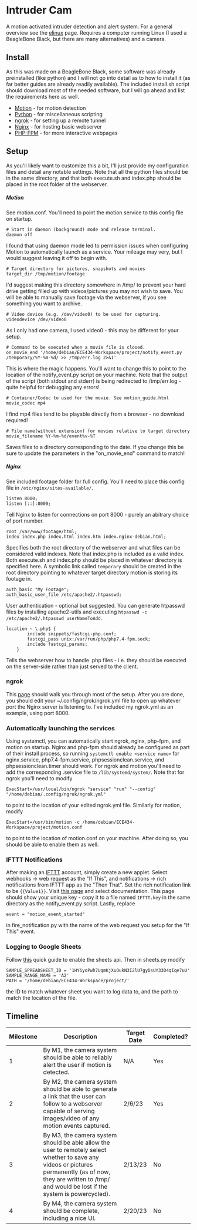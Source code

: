 # Intruder Cam

A motion activated intruder detection and alert system. For a general overview see the [elinux](https://elinux.org/ECE434_Project_-_Intruder_Cam) page. Requires a computer running Linux (I used a BeagleBone Black, but there are many alternatives) and a camera.

## Install
As this was made on a BeagleBone Black, some software was already preinstalled (like python) and I will not go into detail as to how to install it (as far better guides are already readily available). The included install.sh script should download most of the needed software, but I will go ahead and list the requirements here as well.

* [Motion](https://motion-project.github.io/) - for motion detection
* [Python](https://www.python.org/) - for miscellaneous scripting
* [ngrok](https://dashboard.ngrok.com/get-started/setup) - for setting up a remote tunnel
* [Nginx](https://docs.nginx.com/nginx/admin-guide/installing-nginx/installing-nginx-open-source/) - for hosting basic webserver
* [PHP-FPM](https://www.digitalocean.com/community/tutorials/php-fpm-nginx) - for more interactive webpages

## Setup
As you'll likely want to customize this a bit, I'll just provide my configuration files and detail any notable settings. Note that all the python files should be in the same directory, and that both execute.sh and index.php should be placed in the root folder of the webserver.

##### Motion
See motion.conf. You'll need to point the motion service to this config file on startup.

```
# Start in daemon (background) mode and release terminal.
daemon off
```
I found that using daemon mode led to permission issues when configuring Motion to automatically launch as a service. Your mileage may very, but I would suggest leaving it off to begin with.
```
# Target directory for pictures, snapshots and movies
target_dir /tmp/motion/footage
```
I'd suggest making this directory somewhere in /tmp/ to prevent your hard drive getting filled up with videos/pictures you may not wish to save. You will be able to manually save footage via the webserver, if you see something you want to archive.
```
# Video device (e.g. /dev/video0) to be used for capturing.
videodevice /dev/video0
```
As I only had one camera, I used video0 - this may be different for your setup.
```
# Command to be executed when a movie file is closed.
on_movie_end '/home/debian/ECE434-Workspace/project/notify_event.py /temporary/%Y-%m-%d/ >> /tmp/err.log 2>&1'
```
This is where the magic happens. You'll want to change this to point to the location of the notify_event.py script on your machine. Note that the output of the script (both stdout and stderr) is being redirected to /tmp/err.log - quite helpful for debugging any errors!
```
# Container/Codec to used for the movie. See motion_guide.html
movie_codec mp4
```
I find mp4 files tend to be playable directly from a browser - no download required!
```
# File name(without extension) for movies relative to target directory
movie_filename %Y-%m-%d/event%v-%T
```
Saves files to a directory corresponding to the date. If you change this be sure to update the parameters in the "on_movie_end" command to match!

##### Nginx
See included footage folder for full config. You'll need to place this config file in `/etc/nginx/sites-available/`.
```
listen 8000;
listen [::]:8000;
```
Tell Nginx to listen for connections on port 8000 - purely an abitrary choice of port number.
```
root /var/www/footage/html;
index index.php index.html index.htm index.nginx-debian.html;
```
Specifies both the root directory of the webserver and what files can be considered valid indexes. Note that index.php is included as a valid index. Both execute.sh and index.php should be placed in whatever directory is specified here. A symbolic link called `temporary` should be created in the root directory pointing to whatever target directory motion is storing its footage in.
```
auth_basic "My Footage";
auth_basic_user_file /etc/apache2/.htpasswd;
```
User authentication - optional but suggested. You can generate htpasswd files by installing apache2-utils and executing `htpasswd -c /etc/apache2/.htpasswd userNameToAdd`.
```
location ~ \.php$ {
	    include snippets/fastcgi-php.conf;	
	    fastcgi_pass unix:/var/run/php/php7.4-fpm.sock;
	    include fastcgi_params;
	}
```
Tells the webserver how to handle .php files - i.e. they should be executed on the server-side rather than just served to the client.
### ngrok
This [page](https://dashboard.ngrok.com/get-started/setup) should walk you through most of the setup. After you are done, you should edit your ~/.config/ngrok/ngrok.yml file to open up whatever port the Nginx server is listening to. I've included my ngrok.yml as an example, using port 8000.
### Automatically launching the services
Using systemctl, you can automatically start ngrok, nginx, php-fpm, and motion on startup. Nginx and php-fpm should already be configured as part of their install process, so running `systemctl enable <service name>` for nginx.service, php7.4-fpm.service, phpsessionclean.service, and phpsessionclean.timer should work. For ngrok and motion you'll need to add the corresponding .service file to `/lib/systemd/system/`. Note that for ngrok you'll need to modify
```
ExecStart=/usr/local/bin/ngrok "service" "run" "--config" "/home/debian/.config/ngrok/ngrok.yml"
```
to point to the location of your edited ngrok.yml file. Similarly for motion, modify
```
ExecStart=/usr/bin/motion -c /home/debian/ECE434-Workspace/project/motion.conf
```
to point to the location of motion.conf on your machine.
After doing so, you should be able to enable them as well.
### IFTTT Notifications
After making an [IFTTT](https://ifttt.com/explore) account, simply create a new applet. Select webhooks -> web request as the "If This", and notifications -> rich notifications from IFTTT app as the "Then That". Set the rich notification link to be `{{Value1}}`. Visit [this page](https://maker.ifttt.com/use/) and select documentation. This page should show your unique key - copy it to a file named `IFTTT.key` in the same directory as the notify_event.py script. Lastly, replace 
```
event = "motion_event_started"
```
in fire_notification.py with the name of the web request you setup for the "If This" event.
### Logging to Google Sheets
Follow [this](https://developers.google.com/sheets/api/quickstart/python) quick guide to enable the sheets api. Then in sheets.py modify
```
SAMPLE_SPREADSHEET_ID = '1HYiyoPwh7UqmKjXuOukN3I2lU7gyDsUY33D4qIqe7uU'
SAMPLE_RANGE_NAME = 'A2'
PATH = '/home/debian/ECE434-Workspace/project/'
```
the ID to match whatever sheet you want to log data to, and the path to match the location of the file.

## Timeline
|Milestone|Description|Target Date|Completed?|
|-|-|-|-|
|1|By M1, the camera system should be able to reliably alert the user if motion is detected.| N/A | Yes|
|2|By M2, the camera system should be able to generate a link that the user can follow to a webserver capable of serving images/video of any motion events captured.|2/6/23| Yes|
|3|By M3, the camera system should be able allow the user to remotely select whether to save any videos or pictures permanently (as of now, they are written to /tmp/ and would be lost if the system is powercycled). | 2/13/23| No|
|4|By M4, the camera system should be complete, including a nice UI. | 2/20/23| No|
